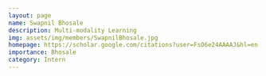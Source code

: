 ```yaml
---
layout: page
name: Swapnil Bhosale
description: Multi-modality Learning
img: assets/img/members/SwapnilBhosale.jpg
homepage: https://scholar.google.com/citations?user=FsO6e24AAAAJ&hl=en
importance: Bhosale
category: Intern
---
```

